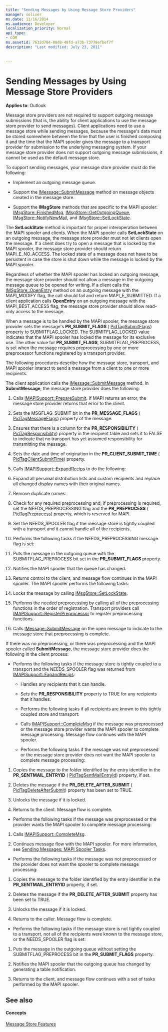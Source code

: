 ```yaml
---
title: "Sending Messages by Using Message Store Providers"
manager: soliver
ms.date: 11/16/2014
ms.audience: Developer
localization_priority: Normal
api_type:
- COM
ms.assetid: 7632d784-00d8-48fd-a73b-73778efbef7f
description: "Last modified: July 23, 2011"
 
 
---
```


# Sending Messages by Using Message Store Providers

  
  
**Applies to**: Outlook 
  
Message store providers are not required to support outgoing message submissions (that is, the ability for client applications to use the message store provider to send messages). Client applications need to use a message store while sending messages, because the message's data must be stored somewhere between the time that the user is finished composing it and the time that the MAPI spooler gives the message to a transport provider for submission to the underlying messaging system. If your message store provider does not support outgoing message submissions, it cannot be used as the default message store.
  
To support sending messages, your message store provider must do the following:
  
- Implement an outgoing message queue.
    
- Support the [IMessage::SubmitMessage](imessage-submitmessage.md) method on message objects created in the message store. 
    
- Support the **IMsgStore** methods that are specific to the MAPI spooler: [IMsgStore::FinishedMsg](imsgstore-finishedmsg.md), [IMsgStore::GetOutgoingQueue](imsgstore-getoutgoingqueue.md), [IMsgStore::NotifyNewMail](imsgstore-notifynewmail.md), and [IMsgStore::SetLockState](imsgstore-setlockstate.md).
    
The **SetLockState** method is important for proper interoperation between the MAPI spooler and clients. When the MAPI spooler calls **SetLockState** on an outgoing message, the message store provider must not let clients open the message. If a client does try to open a message that is locked by the MAPI spooler, the message store provider should return MAPI_E_NO_ACCESS. The locked state of a message does not have to be persistent in case the store is shut down while the message is locked by the MAPI spooler. 
  
Regardless of whether the MAPI spooler has locked an outgoing message, the message store provider should not allow a message in the outgoing message queue to be opened for writing. If a client calls the [IMSgStore::OpenEntry](imsgstore-openentry.md) method on an outgoing message with the MAPI_MODIFY flag, the call should fail and return MAPI_E_SUBMITTED. If a client application calls **OpenEntry** on an outgoing message with the MAPI_BEST_ACCESS flag, the message store provider should allow read-only access to the message. 
  
When a message is to be handled by the MAPI spooler, the message store provider sets the message's **PR_SUBMIT_FLAGS** ( [PidTagSubmitFlags](pidtagsubmitflags-canonical-property.md)) property to SUBMITFLAG_LOCKED. The SUBMITFLAG_LOCKED value indicates that the MAPI spooler has locked the message for its exclusive use. The other value for **PR_SUBMIT_FLAGS**, SUBMITFLAG_PREPROCESS, is set when the message requires preprocessing by one or more preprocessor functions registered by a transport provider.
  
The following procedures describe how the message store, transport, and MAPI spooler interact to send a message from a client to one or more recipients. 
  
The client application calls the [IMessage::SubmitMessage](imessage-submitmessage.md) method. In **SubmitMessage**, the message store provider does the following:
  
1. Calls [IMAPISupport::PrepareSubmit](imapisupport-preparesubmit.md). If MAPI returns an error, the message store provider returns that error to the client.
    
2. Sets the MSGFLAG_SUBMIT bit in the **PR_MESSAGE_FLAGS** ( [PidTagMessageFlags](pidtagmessageflags-canonical-property.md)) property of the message.
    
3. Ensures that there is a column for the **PR_RESPONSIBILITY** ( [PidTagResponsibility](pidtagresponsibility-canonical-property.md)) property in the recipient table and sets it to FALSE to indicate that no transport has yet assumed responsibility for transmitting the message.
    
4. Sets the date and time of origination in the **PR_CLIENT_SUBMIT_TIME** ( [PidTagClientSubmitTime](pidtagclientsubmittime-canonical-property.md)) property.
    
5. Calls [IMAPISupport::ExpandRecips](imapisupport-expandrecips.md) to do the following: 
    
1. Expand all personal distribution lists and custom recipients and replace all changed display names with their original names.
    
2. Remove duplicate names.
    
3. Check for any required preprocessing and, if preprocessing is required, set the NEEDS_PREPROCESSING flag and the **PR_PREPROCESS** ( [PidTagPreprocess](pidtagpreprocess-canonical-property.md)) property, which is reserved for MAPI. 
    
4. Set the NEEDS_SPOOLER flag if the message store is tightly coupled with a transport and it cannot handle all of the recipients. 
    
6. Performs the following tasks if the NEEDS_PREPROCESSING message flag is set:
    
1. Puts the message in the outgoing queue with the SUBMITFLAG_PREPROCESS bit set in the **PR_SUBMIT_FLAGS** property. 
    
2. Notifies the MAPI spooler that the queue has changed.
    
3. Returns control to the client, and message flow continues in the MAPI spooler. The MAPI spooler performs the following tasks: 
    
1. Locks the message by calling [IMsgStore::SetLockState](imsgstore-setlockstate.md).
    
2. Performs the needed preprocessing by calling all of the preprocessing functions in the order of registration. Transport providers call [IMAPISupport::RegisterPreprocessor](imapisupport-registerpreprocessor.md) to register preprocessing functions. 
    
3. Calls [IMessage::SubmitMessage](imessage-submitmessage.md) on the open message to indicate to the message store that preprocessing is complete. 
    
If there was no preprocessing, or there was preprocessing and the MAPI spooler called **SubmitMessage**, the message store provider does the following in the client process: 
  
- Performs the following tasks if the message store is tightly coupled to a transport and the NEEDS_SPOOLER flag was returned from [IMAPISupport::ExpandRecips](imapisupport-expandrecips.md):
    
  - Handles any recipients that it can handle.
    
  - Sets the **PR_RESPONSIBILITY** property to TRUE for any recipients that it handles. 
    
  - Performs the following tasks if all recipients are known to this tightly coupled store and transport: 
    
  - Calls [IMAPISupport::CompleteMsg](imapisupport-completemsg.md) if the message was preprocessed or the message store provider wants the MAPI spooler to complete message processing. Message flow continues with the MAPI spooler. 
    
  - Performs the following tasks if the message was not preprocessed or the message store provider does not want the MAPI spooler to complete message processing:
    
1. Copies the message to the folder identified by the entry identifier in the **PR_SENTMAIL_ENTRYID** ( [PidTagSentMailEntryId](pidtagsentmailentryid-canonical-property.md)) property, if set.
    
2. Deletes the message if the **PR_DELETE_AFTER_SUBMIT** ( [PidTagDeleteAfterSubmit](pidtagdeleteaftersubmit-canonical-property.md)) property has been set to TRUE.
    
3. Unlocks the message if it is locked.
    
4. Returns to the client. Message flow is complete.
    
  - Performs the following tasks if the message was preprocessed or the provider wants the MAPI spooler to complete message processing:
    
1. Calls [IMAPISupport::CompleteMsg](imapisupport-completemsg.md). 
    
2. Continues message flow with the MAPI spooler. For more information, see [Sending Messages: MAPI Spooler Tasks](sending-messages-mapi-spooler-tasks.md).
    
  - Performs the following tasks if the message was not preprocessed or the provider does not want the spooler to complete message processing:
    
1. Copies the message to the folder identified by the entry identifier in the **PR_SENTMAIL_ENTRYID** property, if set. 
    
2. Deletes the message if the **PR_DELETE_AFTER_SUBMIT** property has been set to TRUE. 
    
3. Unlocks the message if it is locked. 
    
4. Returns to the caller. Message flow is complete.
    
- Performs the following tasks if the message store is not tightly coupled to a transport, not all of the recipients were known to the message store, or the NEEDS_SPOOLER flag is set:
    
1. Puts the message in the outgoing queue without setting the SUBMITFLAG_PREPROCESS bit in the **PR_SUBMIT_FLAGS** property. 
    
2. Notifies the MAPI spooler that the outgoing queue has changed by generating a table notification. 
    
3. Returns to the client, and message flow continues with a set of tasks performed by the MAPI spooler.
    
## See also

#### Concepts

[Message Store Features](message-store-features.md)

